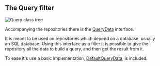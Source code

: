 ## The Query filter

![Query class tree][query_data-class_tree]

Accompanying the repositories there is the [QueryData][query_data] interface.

It is meant to be used on repositories which depend on a database, usually an SQL database. Using this interface as a filter it is possible to give the repository all the data to build a query, and then get the result from it.

To ease it's use a basic implementation, [DefaultQueryData][default_query_data], is included.

[query_data]: ./apidocs/com/wandrell/pattern/repository/query/QueryData.html
[query_data-class_tree]: ./images/query_class_tree.png
[default_query_data]: ./apidocs/com/wandrell/pattern/repository/query/DefaultQueryData.html